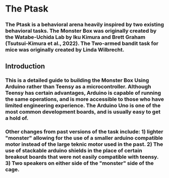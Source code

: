 # The Ptask

### The Ptask is a behavioral arena heavily inspired by two existing behavioral tasks.  The Monster Box was originally created by the Watabe-Uchida Lab by Iku Kimura and Brett Graham (Tsutsui-Kimura et al., 2022).  The Two-armed bandit task for mice was originally created by Linda Wilbrecht.  

## Introduction

### This is a detailed guide to building the Monster Box Using Arduino rather than Teensy as a microcontroller.  Although Teensy has certain advantages, Arduino is capable of running the same operations, and is more accessible to those who have limited engineering experience.  The Arduino Uno is one of the most common development boards, and is usually easy to get a hold of.

### Other changes from past versions of the task include: 1) lighter "monster" allowing for the use of a smaller arduino compatible motor instead of the large teknic motor used in the past.  2) The use of stackable arduino shields in the place of certain breakout boards that were not easily compatible with teensy.  3) Two speakers on either side of the "monster" side of the cage.  
